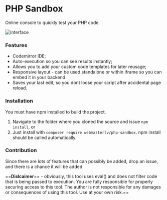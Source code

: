 # PHP Sandbox

Online console to quickly test your PHP code.

![interface](https://raw.githubusercontent.com/webmasterlv/php-sandbox/master/img/php-sandbox-interface.jpg)

### Features

- Codemirror IDE;
- Auto-execution so you can see results instantly;
- Allows you to add your custom code templates for later reusage;
- Responsive layout - can be used standalone or within iframe so you can embed it in your backend.
- Saves your last edit, so you dont loose your script after accidental page reload.

### Installation
You must have npm installed to build the project.

1. Navigate to the folder where you cloned the source and issue `npm install`, or
2. Just install with `composer require webmasterlv/php-sandbox`. npm install should be called automatically.

### Contribution
Since there are lots of features that can possibly be added, drop an issue, and there is a chance it will be added.

==**Dislcaimer**== - obviously, this tool uses eval() and does not filter code that is being passed to execution. You are fully responsible for properly securing access to this tool. The author is not responsible for any damages or consequences of using this tool. Use at your own risk.==

